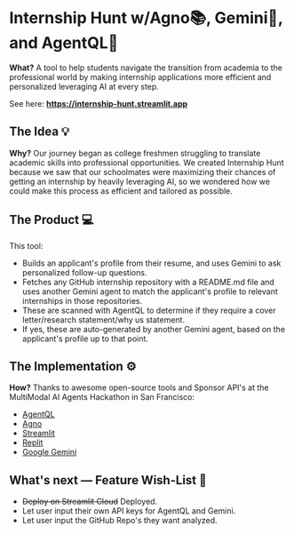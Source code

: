# Internship Hunt w/Agno📚, Gemini🧠, and AgentQL🦾

**What?** A tool to help students navigate the transition from academia to the professional world by making internship applications more efficient and personalized leveraging AI at every step. 

See here: **https://internship-hunt.streamlit.app** 

## The Idea 💡
**Why?** Our journey began as college freshmen struggling to translate academic skills into professional opportunities. We created Internship Hunt because we saw that our schoolmates were maximizing their chances of getting an internship by heavily leveraging AI, so we wondered how we could make this process as efficient and tailored as possible.

## The Product 💻
This tool: 

- Builds an applicant's profile from their resume, and uses Gemini to ask personalized follow-up questions.
- Fetches any GitHub internship repository with a README.md file and uses another Gemini agent to match the applicant's profile to relevant internships in those repositories.
- These are scanned with AgentQL to determine if they require a cover letter/research statement/why us statement.
- If yes, these are auto-generated by another Gemini agent, based on the applicant's profile up to that point.

## The Implementation ⚙️
**How?** Thanks to awesome open-source tools and Sponsor API's at the MultiModal AI Agents Hackathon in San Francisco: 

- [AgentQL](https://www.agentql.com)
- [Agno](https://docs.agno.com)
- [Streamlit](https://streamlit.io)
- [Replit](https://replit.com)
- [Google Gemini](https://ai.google.dev/gemini-api/docs/migrate-to-cloud)

## What's next — Feature Wish-List 🎅

- ~~Deploy on Streamlit Cloud~~ Deployed. 
- Let user input their own API keys for AgentQL and Gemini.
- Let user input the GitHub Repo's they want analyzed.
  


